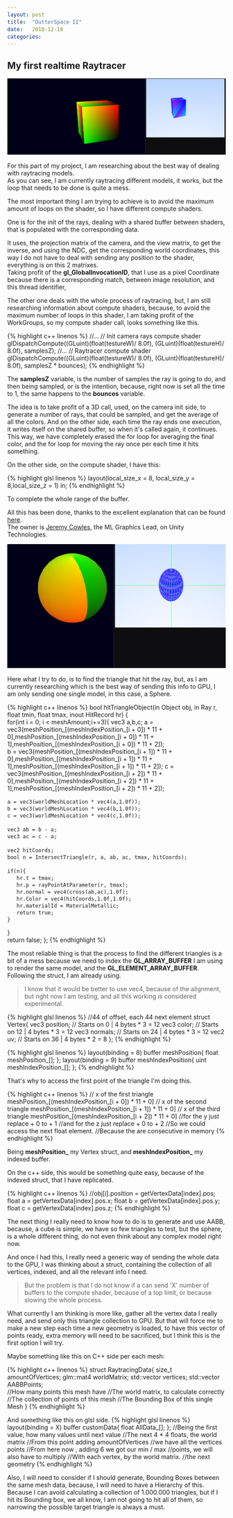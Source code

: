 ```yaml
---
layout: post
title:  "OutterSpace II"
date:   2018-12-18
categories: 
---
```

## My first realtime Raytracer  

![My helpful screenshot](/assets/OutterSpace/Screenshot_4.png)

For this part of my project, I am researching about the best way of dealing with raytracing models.  
As you can see, I am currently raytracing different models, it works, but the loop that needs to be done is quite a mess.  

The most important thing I am trying to achieve is to avoid the maximum amount of loops on the shader, so I have different compute shaders.  

One is for the init of the rays, dealing with a shared buffer between shaders, that is populated with the corresponding data.  

It uses, the projection matrix of the camera, and the view matrix, to get the inverse, and using the NDC, get the corresponding world coordinates, this way I do not have to deal with sending any position to the shader, everything is on this 2 matrixes.  
Taking profit of the **gl_GlobalInvocationID**, that I use as a pixel Coordinate because there is a corresponding match, between image
resolution, and this thread identifier,

The other one deals with the whole process of raytracing, but, I am still researching information about compute shaders, because, to avoid 
the maximum number of loops in this shader, I am taking profit of the WorkGroups, so my compute shader call, looks something like this.

{% highlight c++ linenos %}
//...
// Init camera rays compute shader
glDispatchCompute((GLuint)(float(testureW)/ 8.0f), (GLuint)(float(testureH)/ 8.0f), samplesZ);
//...
// Raytracer compute shader
glDispatchCompute((GLuint)(float(testureW)/ 8.0f), (GLuint)(float(testureH)/ 8.0f), samplesZ * bounces);
{% endhighlight %}	

The **samplesZ** variable, is the number of samples the ray is going to do, and then being sampled, or is the intention, because, right now
is set all the time to 1, the same happens to the **bounces** variable.  

The idea is to take profit of a 3D call, used, on the camera init side, to generate a number of rays, that could be sampled, and get
the average of all the colors. And on the other side, each time the ray ends one execution, it writes itself on the shared buffer, so
when it's called again, it continues. This way, we have completely erased the for loop for averaging the final color, and the for loop for moving the ray once per each time it hits something.

On the other side, on the compute shader, I have this:

{% highlight glsl linenos %}
layout(local_size_x = 8, local_size_y = 8,local_size_z = 1) in;
{% endhighlight %}	

To complete the whole range of the buffer.

All this has been done, thanks to the excellent explanation that can be found [here](https://medium.com/@jcowles/gpu-ray-tracing-in-one-weekend-3e7d874b3b0f).  
The owner is [Jeremy Cowles](https://medium.com/@jcowles), the ML Graphics Lead, on Unity Technologies.


![My helpful screenshot](/assets/OutterSpace/Screenshot_5.png)

Here what I try to do, is to find the triangle that hit the ray, but, as I am currently researching which is the best way of 
sending this info to GPU, I am only sending one single model, in this case, a Sphere.

{% highlight c++ linenos %}
bool hitTriangleObject(in Object obj, in Ray r, float tmin, float tmax, inout HitRecord hr) {  
  for(int i = 0; i < meshAmount;i+=3){
    vec3 a,b,c;
    a = vec3(meshPosition_[(meshIndexPosition_[i + 0]) * 11 + 0],meshPosition_[(meshIndexPosition_[i + 0]) * 11 + 1],meshPosition_[(meshIndexPosition_[i + 0]) * 11 + 2]);	
    b = vec3(meshPosition_[(meshIndexPosition_[i + 1]) * 11 + 0],meshPosition_[(meshIndexPosition_[i + 1]) * 11 + 1],meshPosition_[(meshIndexPosition_[i + 1]) * 11 + 2]);
    c = vec3(meshPosition_[(meshIndexPosition_[i + 2]) * 11 + 0],meshPosition_[(meshIndexPosition_[i + 2]) * 11 + 1],meshPosition_[(meshIndexPosition_[i + 2]) * 11 + 2]);
    
    a = vec3(worldMeshLocation * vec4(a,1.0f));
    b = vec3(worldMeshLocation * vec4(b,1.0f));
    c = vec3(worldMeshLocation * vec4(c,1.0f));
    
    vec3 ab = b - a;
    vec3 ac = c - a;
    
    vec2 hitCoords;
    bool n = IntersectTriangle(r, a, ab, ac, tmax, hitCoords);
    		
    if(n){		  
       hr.t = tmax;
       hr.p = rayPointAtParameter(r, tmax);
       hr.normal = vec4(cross(ab,ac),1.0f);
       hr.Color = vec4(hitCoords,1.0f,1.0f);
       hr.materialId = MaterialMetallic;
       return true;		   		  
    }								
  }       			
return false;
};
{% endhighlight %}	

The most reliable thing is that the process to find the different triangles is a bit of a mess because we need to index
the **GL_ARRAY_BUFFER** I am using to render the same model, and the **GL_ELEMENT_ARRAY_BUFFER**.
Following the struct, I am already using.

> I know that it would be better to use vec4, because of the alignment, but right now I am testing, and all this working is considered 
experimental.

{% highlight glsl linenos %}
//44 of offset, each 44 next element
struct Vertex{ 
	vec3 position; // Starts on 0  | 4 bytes * 3 = 12
	vec3 color;    // Starts on 12 | 4 bytes * 3 = 12
	vec3 normals;  // Starts on 24 | 4 bytes * 3 = 12
	vec2 uv;       // Starts on 36 | 4 bytes * 2 = 8
};
{% endhighlight %}	



{% highlight glsl linenos %}
layout(binding = 8) buffer meshPosition{
	float meshPosition_[];
};
layout(binding = 9) buffer meshIndexPosition{
	uint meshIndexPosition_[];
};
{% endhighlight %}	

That's why to access the first point of the triangle I'm doing this.

{% highlight c++ linenos %}
// x of the first triangle
meshPosition_[(meshIndexPosition_[i + 0]) * 11 + 0]
// x of the second triangle
meshPosition_[(meshIndexPosition_[i + 1]) * 11 + 0]
// x of the third triangle
meshPosition_[(meshIndexPosition_[i + 2]) * 11 + 0]
//for the y just replace + 0 to + 1
//and for the z just replace + 0 to + 2
//So we could access the next float element.
//Because the are consecutive in memory
{% endhighlight %}	

Being **meshPosition_** my Vertex struct, and **meshIndexPosition_** my indexed buffer.  

On the c++ side, this would be something quite easy, because of the indexed struct, that I have replicated.

{% highlight c++ linenos %}
//obj[i].position = getVertexData[index].pos;
float a = getVertexData[index].pos.x;
float b = getVertexData[index].pos.y;
float c = getVertexData[index].pos.z;
{% endhighlight %}	



The next thing I really need to know how to do is to generate and use AABB, because, a cube is simple, we have so few triangles to test, but the sphere, is a whole different thing, do not even think about any complex model right now.  

And once I had this, I really need a generic way of sending the whole data to the GPU, I was thinking about a struct, containing
the collection of all vertices, indexed, and all the relevant info I need.  

> But the problem is that I do not know if a can send 'X' number of buffers to the compute shader, because of a top limit, or because
slowing the whole process.  

What currently I am thinking is more like, gather all the vertex data I really need, and send only this triangle collection to GPU. But that will force me to make a new step each time a new geometry is loaded, to have this vector of points ready, extra memory will need to be sacrificed, but I think this is the first option I will try.

Maybe something like this on C++ side per each mesh:


{% highlight c++ linenos %}
struct RaytracingData{
	size_t amountOfVertices;
	glm::mat4 worldMatrix;
	std::vector<float> vertices;
	std::vector<float> AABBPoints;	
	//How many points this mesh have
	//The world matrix, to calculate correctly
	//The collection of points of this mesh
	//The Bounding Box of this single Mesh
}
{% endhighlight %}	

And something like this on glsl side.
{% highlight glsl linenos %}
layout(binding = X) buffer customData{
	float AllData_[];
};
//Being the first value, how many values until next value
//The next 4 * 4 floats, the world matrix
//From this point adding amountOfVertices
//we have all the vertices points
//From here now , adding 6 we got our min / max
//points, we will also have to multiply
//With each vertex, by the world matrix.
//the next geometry
{% endhighlight %}	


Also, I will need to consider if I should generate, Bounding Boxes between the same mesh data, because, I will need to have a Hierarchy of this.
Because I can avoid calculating a collection of 1.000.000 triangles, but if I hit its Bounding box, we all know, I am not going to hit all of them, so
narrowing the possible target triangle is always a must.


